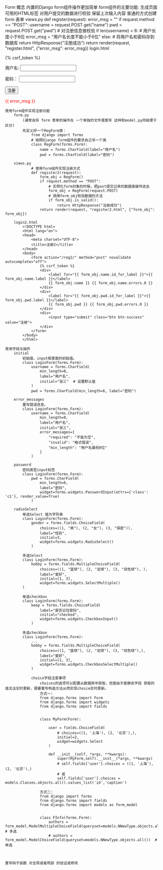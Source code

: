 Form
	概念 
		内置的Django form组件操作更加简单
		form组件的主要功能:
			生成页面可用的HTML标签
			对用户提交的数据进行校验
			保留上次输入内容
	普通的方式创建 form 表单
		views.py
			def register(request):
				error_msg = ""
				if request.method == "POST":
					username = request.POST.get("name")
					pwd = request.POST.get("pwd")
					# 对注册信息做校验
					if len(username) < 6:
						# 用户长度小于6位
						error_msg = "用户名长度不能小于6位"
					else:
						# 将用户名和密码存到数据库
						return HttpResponse("注册成功")
				return render(request, "register.html", {"error_msg": error_msg})
		login.html
			<!DOCTYPE html>
			<html lang="en">
			<head>
				<meta charset="UTF-8">
				<title>注册页面</title>
			</head>
			<body>
			<form action="/reg/" method="post">
				{% csrf_token %}
				<p>
					用户名:
					<input type="text" name="name">
				</p>
				<p>
					密码：
					<input type="password" name="pwd">
				</p>
				<p>
					<input type="submit" value="注册">
					<p style="color: red">{{ error_msg }}</p>
				</p>
			</form>
			</body>
			</html>
		
	使用form组件实现注册功能
		form.py	
			(通常会将 form 表单的操作在 一个单独的文件里面写 这样和model.py同级便于区分)
			先定义好一个RegForm类：
				from django import forms
				# 按照Django form组件的要求自己写一个类
				class RegForm(forms.Form):
					name = forms.CharField(label="用户名")
					pwd = forms.CharField(label="密码")
		
		views.py
				# 使用form组件实现注册方式
				def register2(request):
					form_obj = RegForm()
					if request.method == "POST":
						# 实例化form对象的时候，把post提交过来的数据直接传进去
						form_obj = RegForm(request.POST)
						# 调用form_obj校验数据的方法
						if form_obj.is_valid():
							return HttpResponse("注册成功")
					return render(request, "register2.html", {"form_obj": form_obj})

		login2.html
			<!DOCTYPE html>
			<html lang="en">
			<head>
				<meta charset="UTF-8">
				<title>注册2</title>
			</head>
			<body>
				<form action="/reg2/" method="post" novalidate autocomplete="off">
					{% csrf_token %}
					<div>
						<label for="{{ form_obj.name.id_for_label }}">{{ form_obj.name.label }}</label>
						{{ form_obj.name }} {{ form_obj.name.errors.0 }}
					</div>
					<div>
						<label for="{{ form_obj.pwd.id_for_label }}">{{ form_obj.pwd.label }}</label>
						{{ form_obj.pwd }} {{ form_obj.pwd.errors.0 }}
					</div>
					<div>
						<input type="submit" class="btn btn-success" value="注册">
					</div>
				</form>
			</body>
			</html>		
		
	常用字段与插件
		initial
			初始值，input框里面的初始值。
			class LoginForm(forms.Form):
				username = forms.CharField(
					min_length=8,
					label="用户名",
					initial="张三"  # 设置默认值
				)
				pwd = forms.CharField(min_length=6, label="密码")

		error_messages
			重写错误信息。
			class LoginForm(forms.Form):
				username = forms.CharField(
					min_length=8,
					label="用户名",
					initial="张三",
					error_messages={
						"required": "不能为空",
						"invalid": "格式错误",
						"min_length": "用户名最短8位"
					}
				)
		
		password
			密码类型input标签
			class LoginForm(forms.Form):
				pwd = forms.CharField(
					min_length=6,
					label="密码",
					widget=forms.widgets.PasswordInput(attrs={'class': 'c1'}, render_value=True)
				)
							
		radioSelect
			单选Select 值为字符串
			class LoginForm(forms.Form):
				gender = forms.fields.ChoiceField(
					choices=((1, "男"), (2, "女"), (3, "保密")),
					label="性别",
					initial=3,
					widget=forms.widgets.RadioSelect()
				)					
			
			多选Select
			class LoginForm(forms.Form):
				hobby = forms.fields.MultipleChoiceField(
					choices=((1, "篮球"), (2, "足球"), (3, "双色球"), ),
					label="爱好",
					initial=[1, 3],
					widget=forms.widgets.SelectMultiple()
			)	
			
			单选checkbox
			class LoginForm(forms.Form):
				keep = forms.fields.ChoiceField(
					label="是否记住密码",
					initial="checked",
					widget=forms.widgets.CheckboxInput()
				)	
			
			多选checkbox
			class LoginForm(forms.Form):
				...
				hobby = forms.fields.MultipleChoiceField(
					choices=((1, "篮球"), (2, "足球"), (3, "双色球"),),
					label="爱好",
					initial=[1, 3],
					widget=forms.widgets.CheckboxSelectMultiple()
				)	
				
				choice字段注意事项	
					choices的选项可以配置从数据库中获取，但是由于是静态字段 获取的值无法实时更新，需要重写构造方法从而实现choice实时更新。
					方式一:
					from django.forms import Form
					from django.forms import widgets
					from django.forms import fields

					 
					class MyForm(Form):
					 
						user = fields.ChoiceField(
							# choices=((1, '上海'), (2, '北京'),),
							initial=2,
							widget=widgets.Select
						)
					 
						def __init__(self, *args, **kwargs):
							super(MyForm,self).__init__(*args, **kwargs)
							# self.fields['user'].choices = ((1, '上海'), (2, '北京'),)
							# 或
							self.fields['user'].choices = models.Classes.objects.all().values_list('id','caption')
					
					方式二:
					from django import forms
					from django.forms import fields
					from django.forms import models as form_model

					 
					class FInfo(forms.Form):
						authors = form_model.ModelMultipleChoiceField(queryset=models.NNewType.objects.all())  # 多选
						# authors = form_model.ModelChoiceField(queryset=models.NNewType.objects.all())  # 单选
				


	重写钩子函数 对全局或者局部 的验证或修改
		
				
				
				
				